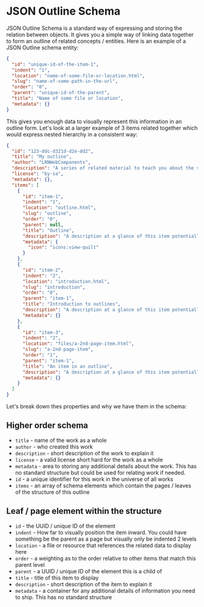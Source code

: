 # JSON Outline Schema

JSON Outline Schema is a standard way of expressing and storing the relation between objects. It gives you a simple way of linking data together to form an outline of related concepts / entities. Here is an example of a JSON Outline schema entity:
```json
{
  "id": "unique-id-of-the-item-1",
  "indent": "1",
  "location": "name-of-some-file-or-location.html",
  "slug": "name-of-some-path-in-the-url",
  "order": "0",
  "parent": "unique-id-of-the-parent",
  "title": "Name of some file or location",
  "metadata": {}
}
```
This gives you enough data to visually represent this information in an outline form. Let's look at a larger example of 3 items related together which would express nested hierarchy in a consistent way:
```json
{
  "id": "123-ddc-d321d-d2e-dd2",
  "title": "My outline",
  "author": "LRNWebComponents",
  "description": "A series of related material to teach you about the structure of content.",
  "license": "by-sa",
  "metadata": {},
  "items": [
    {
      "id": "item-1",
      "indent": "1",
      "location": "outline.html",
      "slug": "outline",
      "order": "0",
      "parent": null,
      "title": "Outline",
      "description": "A description at a glance of this item potentially",
      "metadata": {
        "icon": "icons:view-quilt"
      }
    },
    {
      "id": "item-2",
      "indent": "2",
      "location": "introduction.html",
      "slug": "introduction",
      "order": "0",
      "parent": "item-1",
      "title": "Introduction to outlines",
      "description": "A description at a glance of this item potentially",
      "metadata": {}
    },
    {
      "id": "item-3",
      "indent": "2",
      "location": "files/a-2nd-page-item.html",
      "slug": "a-2nd-page-item",
      "order": "1",
      "parent": "item-1",
      "title": "An item in an outline",
      "description": "A description at a glance of this item potentially",
      "metadata": {}
    }
  ]
}
```

Let's break down thes properties and why we have them in the schema:
## Higher order schema
- `title` - name of the work as a whole
- `author` - who created this work
- `description` - short description of the work to explain it
- `license` - a valid license short hard for the work as a whole
- `metadata` - area to storing any additional details about the work. This has no standard structure but could be used for relating work if needed.
- `id` - a unique identifier for this work in the universe of all works
- `items` - an array of schema elements which contain the pages / leaves of the structure of this outline

## Leaf / page element within the structure
- `id` - the UUID / unique ID of the element
- `indent` - How far to visually position the item inward. You could have something be the parent as a page but visually only be indented 2 levels
- `location` - a file or resource that references the related data to display here
- `order` - a weighting as to the order relative to other items that match this parent level
- `parent` - a UUID / unique ID of the element this is a child of
- `title` - title of this item to display
- `description` - short description of the item to explain it
- `metadata` - a container for any additional details of information you need to ship. This has no standard structure
